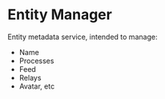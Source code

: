 # Entity Manager

Entity metadata service, intended to manage:
- Name
- Processes
- Feed
- Relays
- Avatar, etc

